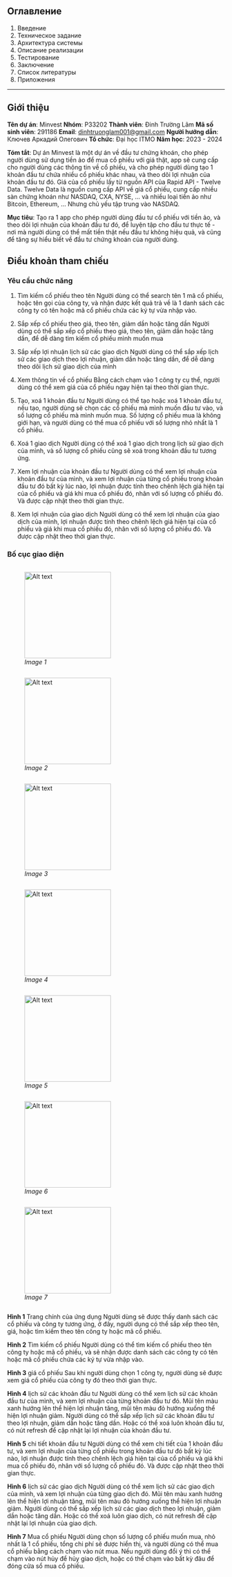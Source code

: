 ## Оглавление
1. Введение
2. Техническое задание
3. Архитектура системы
4. Описание реализации
5. Тестирование
6. Заключение
7. Список литературы
8. Приложения


---
## Giới thiệu

**Tên dự án**: Minvest
**Nhóm**: P33202
**Thành viên**: Đinh Trường Lãm
**Mã số sinh viên**: 291186
**Email**: dinhtruonglam001@gmail.com
**Người hướng dẫn**: Ключев Аркадий Олегович
**Tổ chức**: Đại học ITMO
**Năm học**: 2023 - 2024


**Tóm tắt**: Dự án Minvest là một dự án về đầu tư chứng khoán, cho phép người dùng sử dụng tiền ảo để mua cổ phiếu với giá thật, app sẽ cung cấp cho người dùng các thông tin về cổ phiếu, và cho phép người dùng tạo 1 khoản đầu tư chứa nhiều cổ phiếu khác nhau, và theo dõi lợi nhuận của khoản đầu tư đó. Giá của cổ phiếu lấy từ nguồn API của Rapid API - Twelve Data. Twelve Data là nguồn cung cấp API về giá cổ phiếu, cung cấp nhiều sàn chứng khoán như NASDAQ, CXA, NYSE, ... và nhiều loại tiền ảo như Bitcoin, Ethereum, ... Nhưng chủ yếu tập trung vào NASDAQ.

**Mục tiêu**: Tạo ra 1 app cho phép người dùng đầu tư cổ phiếu với tiền ảo, và theo dõi lợi nhuận của khoản đầu tư đó, để luyện tập cho đầu tư thực tế - nơi mà người dùng có thể mất tiền thật nếu đầu tư không hiệu quả, và cũng để tăng sự hiểu biết về đầu tư chứng khoán của người dùng.



## Điều khoản tham chiếu
### Yêu cầu chức năng
1. Tìm kiếm cổ phiếu theo tên
   Người dùng có thể search tên 1 mã cổ phiếu, hoặc tên gọi của công ty, và nhận được kết quả trả về là 1 danh sách các công ty có tên hoặc mã cổ phiếu chứa các ký tự vừa nhập vào.
   
2. Sắp xếp cổ phiếu theo giá, theo tên, giảm dần hoặc tăng dần
   Người dùng có thể sắp xếp cổ phiếu theo giá, theo tên, giảm dần hoặc tăng dần, để dễ dàng tìm kiếm cổ phiếu mình muốn mua
3. Sắp xếp lợi nhuận lịch sử các giao dịch
    Người dùng có thể sắp xếp lịch sử các giao dịch theo lợi nhuận, giảm dần hoặc tăng dần, để dễ dàng theo dõi lịch sử giao dịch của mình
4. Xem thông tin về cổ phiếu
   Bằng cách chạm vào 1 công ty cụ thể, người dùng có thể xem giá của cổ phiếu ngay hiện tại theo thời gian thực.
5. Tạo, xoá 1 khoản đầu tư
   Người dùng có thể tạo hoặc xoá 1 khoản đầu tư, nếu tạo, người dùng sẽ chọn các cổ phiếu mà mình muốn đầu tư vào, và số lượng cổ phiếu mà mình muốn mua. Số lượng cổ phiếu mua là không giới hạn, và người dùng có thể mua cổ phiếu với số lượng nhỏ nhất là 1 cổ phiếu.
6. Xoá 1 giao dịch
    Người dùng có thể xoá 1 giao dịch trong lịch sử giao dịch của mình, và số lượng cổ phiếu cũng sẽ xoá trong khoản đầu tư tương ứng.
7. Xem lợi nhuận của khoản đầu tư
   Người dùng có thể xem lợi nhuận của khoản đầu tư của mình, và xem lợi nhuận của từng cổ phiếu trong khoản đầu tư đó bất kỳ lúc nào, lợi nhuận được tính theo chênh lệch giá hiện tại của cổ phiếu và giá khi mua cổ phiếu đó, nhân với số lượng cổ phiếu đó. Và được cập nhật theo thời gian thực.
8. Xem lợi nhuận của giao dịch
    Người dùng có thể xem lợi nhuận của giao dịch của mình, lợi nhuận được tính theo chênh lệch giá hiện tại của cổ phiếu và giá khi mua cổ phiếu đó, nhân với số lượng cổ phiếu đó. Và được cập nhật theo thời gian thực.

### Bố cục giao diện
<div style="display: flex; flex-wrap: wrap;">
    <figure>
        <img src="image1.png" alt="Alt text" width="200"/>
        <figcaption><i>Image 1</i></figcaption>
    </figure>
    <figure>
        <img src="image2.png" alt="Alt text" width="200"/>
        <figcaption><i>Image 2</i></figcaption>
    </figure>
    <figure>
        <img src="image3.png" alt="Alt text" width="200"/>
        <figcaption><i>Image 3</i></figcaption>
    </figure>
    <figure>
        <img src="image4.png" alt="Alt text" width="200"/>
        <figcaption><i>Image 4</i></figcaption>
    </figure>
    <figure>
        <img src="image5.png" alt="Alt text" width="200"/>
        <figcaption><i>Image 5</i></figcaption>
    </figure>
    <figure>
        <img src="image6.png" alt="Alt text" width="200"/>
        <figcaption><i>Image 6</i></figcaption>
    </figure>
    <figure>
        <img src="image7.png" alt="Alt text" width="200"/>
        <figcaption><i>Image 7</i></figcaption>
    </figure>
</div>

**Hình 1** Trang chính của ứng dụng
Người dùng sẽ được thấy danh sách các cổ phiếu và công ty tương ứng, ở đây, người dụng có thể sắp xếp theo tên, giá, hoặc tìm kiếm theo tên công ty hoặc mã cổ phiếu.

**Hình 2** Tìm kiếm cổ phiếu
Người dùng có thể tìm kiếm cổ phiếu theo tên công ty hoặc mã cổ phiếu, và sẽ nhận được danh sách các công ty có tên hoặc mã cổ phiếu chứa các ký tự vừa nhập vào.

**Hình 3** giá cổ phiếu
Sau khi người dùng chọn 1 công ty, người dùng sẽ được xem giá cổ phiếu của công ty đó theo thời gian thực.

**Hình 4** lịch sử các khoản đầu tư
Người dùng có thể xem lịch sử các khoản đầu tư của mình, và xem lợi nhuận của từng khoản đầu tư đó. Mũi tên màu xanh hướng lên thể hiện lợi nhuận tăng, mũi tên màu đỏ hướng xuống thể hiện lợi nhuận giảm. Người dùng có thể sắp xếp lịch sử các khoản đầu tư theo lợi nhuận, giảm dần hoặc tăng dần. Hoặc có thể xoá luôn khoản đầu tư, có nút refresh để cập nhật lại lợi nhuận của khoản đầu tư.

**Hình 5** chi tiết khoản đầu tư
Người dùng có thể xem chi tiết của 1 khoản đầu tư, và xem lợi nhuận của từng cổ phiếu trong khoản đầu tư đó bất kỳ lúc nào, lợi nhuận được tính theo chênh lệch giá hiện tại của cổ phiếu và giá khi mua cổ phiếu đó, nhân với số lượng cổ phiếu đó. Và được cập nhật theo thời gian thực.

**Hình 6** lịch sử các giao dịch
Người dùng có thể xem lịch sử các giao dịch của mình, và xem lợi nhuận của từng giao dịch đó. Mũi tên màu xanh hướng lên thể hiện lợi nhuận tăng, mũi tên màu đỏ hướng xuống thể hiện lợi nhuận giảm. Người dùng có thể sắp xếp lịch sử các giao dịch theo lợi nhuận, giảm dần hoặc tăng dần. Hoặc có thể xoá luôn giao dịch, có nút refresh để cập nhật lại lợi nhuận của giao dịch.

**Hình 7** Mua cổ phiếu
Người dùng chọn số lượng cổ phiếu muốn mua, nhỏ nhất là 1 cổ phiếu, tổng chi phí sẽ được hiển thị, và người dùng có thể mua cổ phiếu bằng cách chạm vào nút mua. Nếu người dùng đổi ý thì có thể chạm vào nút hủy để hủy giao dịch, hoặc có thể chạm vào bất kỳ đâu để đóng cửa sổ mua cổ phiếu.


